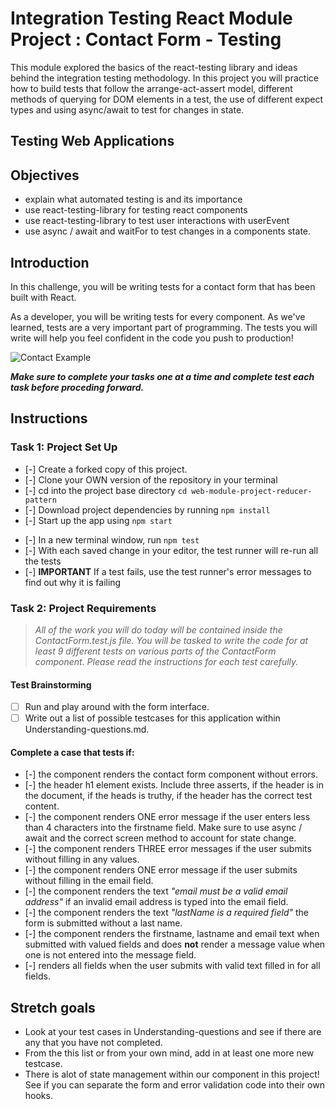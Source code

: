 # Integration Testing React Module Project : Contact Form - Testing

This module explored the basics of the react-testing library and ideas behind the integration testing methodology. In this project you will practice how to build tests that follow the arrange-act-assert model, different methods of querying for DOM elements in a test, the use of different expect types and using async/await to test for changes in state.

## Testing Web Applications

## Objectives

- explain what automated testing is and its importance
- use react-testing-library for testing react components
- use react-testing-library to test user interactions with userEvent
- use async / await and waitFor to test changes in a components state.

## Introduction

In this challenge, you will be writing tests for a contact form that has been built with React.

As a developer, you will be writing tests for every component. As we've learned, tests are a very important part of programming. The tests you will write will help you feel confident in the code you push to production!

![Contact Example](project-goals.gif)

***Make sure to complete your tasks one at a time and complete test each task before proceding forward.***

## Instructions
### Task 1: Project Set Up
* [-] Create a forked copy of this project.
* [-] Clone your OWN version of the repository in your terminal
* [-] cd into the project base directory `cd web-module-project-reducer-pattern`
* [-] Download project dependencies by running `npm install`
* [-] Start up the app using `npm start`
- [-] In a new terminal window, run `npm test`
- [-] With each saved change in your editor, the test runner will re-run all the tests
- [-] **IMPORTANT** If a test fails, use the test runner's error messages to find out why it is failing

### Task 2: Project Requirements
> *All of the work you will do today will be contained inside the ContactForm.test.js file. You will be tasked to write the code for at least 9 different tests on various parts of the ContactForm component. Please read the instructions for each test carefully.*

#### Test Brainstorming
* [ ] Run and play around with the form interface.
* [ ] Write out a list of possible testcases for this application within Understanding-questions.md.

#### Complete a case that tests if:
* [-] the component renders the contact form component without errors.
* [-] the header h1 element exists. Include three asserts, if the header is in the document, if the heads is truthy, if the header has the correct test content.
* [-] the component renders ONE error message if the user enters less than 4 characters into the firstname field. Make sure to use async / await and the correct screen method to account for state change.
* [-] the component renders THREE error messages if the user submits without filling in any values.
* [-] the component renders ONE error message if the user submits without filling in the email field.
* [-] the component renders the text *"email must be a valid email address"* if an invalid email address is typed into the email field.
* [-] the component renders the text *"lastName is a required field"* the form is submitted without a last name.
* [-] the component renders the firstname, lastname and email text when submitted with valued fields and does **not** render a message value when one is not entered into the message field.
* [-] renders all fields when the user submits with valid text filled in for all fields.


## Stretch goals

- Look at your test cases in Understanding-questions and see if there are any that you have not completed.
- From the this list or from your own mind, add in at least one more new testcase.
- There is alot of state management within our component in this project! See if you can separate the form and error validation code into their own hooks.
